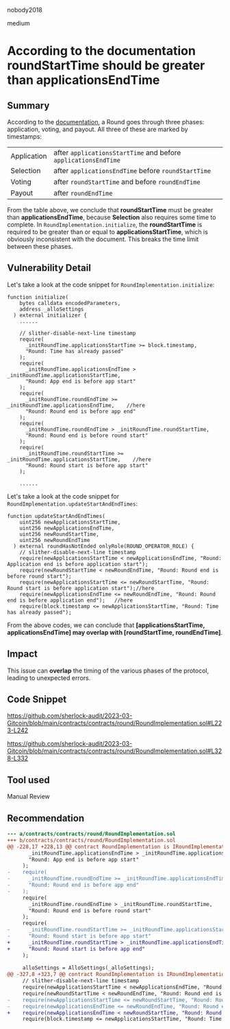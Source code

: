 nobody2018

medium

# According to the documentation roundStartTime should be greater than applicationsEndTime

## Summary

According to the [documentation](https://docs.allo.gitcoin.co/core-concepts/round), a Round goes through three phases: application, voting, and payout. All three of these are marked by timestamps:

|     |     |
| --- | --- |
| Application | after `applicationsStartTime` and before `applicationsEndTime` |
| Selection | after `applicationsEndTime` before `roundStartTime` |
| Voting | after `roundStartTime` and before `roundEndTime` |
| Payout | after `roundEndTime` |

From the table above, we conclude that **roundStartTime** must be greater than **applicationsEndTime**, because **Selection** also requires some time to complete. In `RoundImplementation.initialize`, the **roundStartTime** is required to be greater than or equal to **applicationsStartTime**, which is obviously inconsistent with the document. This breaks the time limit between these phases.

## Vulnerability Detail

Let's take a look at the code snippet for `RoundImplementation.initialize`:

```solidity
function initialize(
    bytes calldata encodedParameters,
    address _alloSettings
  ) external initializer {
    ......

    // slither-disable-next-line timestamp
    require(
      _initRoundTime.applicationsStartTime >= block.timestamp,
      "Round: Time has already passed"
    );
    require(
      _initRoundTime.applicationsEndTime > _initRoundTime.applicationsStartTime,
      "Round: App end is before app start"
    );
    require(
      _initRoundTime.roundEndTime >= _initRoundTime.applicationsEndTime,	//here
      "Round: Round end is before app end"
    );
    require(
      _initRoundTime.roundEndTime > _initRoundTime.roundStartTime,
      "Round: Round end is before round start"
    );
    require(
      _initRoundTime.roundStartTime >= _initRoundTime.applicationsStartTime,	//here
      "Round: Round start is before app start"
    );

    ......
```

Let's take a look at the code snippet for `RoundImplementation.updateStartAndEndTimes`:

```solidity
function updateStartAndEndTimes(
    uint256 newApplicationsStartTime,
    uint256 newApplicationsEndTime,
    uint256 newRoundStartTime,
    uint256 newRoundEndTime
  ) external roundHasNotEnded onlyRole(ROUND_OPERATOR_ROLE) {
    // slither-disable-next-line timestamp
    require(newApplicationsStartTime < newApplicationsEndTime, "Round: Application end is before application start");
    require(newRoundStartTime < newRoundEndTime, "Round: Round end is before round start");
    require(newApplicationsStartTime <= newRoundStartTime, "Round: Round start is before application start");//here
    require(newApplicationsEndTime <= newRoundEndTime, "Round: Round end is before application end");	//here
    require(block.timestamp <= newApplicationsStartTime, "Round: Time has already passed");
```

From the above codes, we can conclude that **\[applicationsStartTime, applicationsEndTime\] may overlap with \[roundStartTime, roundEndTime\]**.

## Impact

This issue can **overlap** the timing of the various phases of the protocol, leading to unexpected errors.

## Code Snippet

https://github.com/sherlock-audit/2023-03-Gitcoin/blob/main/contracts/contracts/round/RoundImplementation.sol#L223-L242

https://github.com/sherlock-audit/2023-03-Gitcoin/blob/main/contracts/contracts/round/RoundImplementation.sol#L328-L332

## Tool used

Manual Review

## Recommendation

```diff
--- a/contracts/contracts/round/RoundImplementation.sol
+++ b/contracts/contracts/round/RoundImplementation.sol
@@ -228,17 +228,13 @@ contract RoundImplementation is IRoundImplementation, AccessControlEnumerable, I
       _initRoundTime.applicationsEndTime > _initRoundTime.applicationsStartTime,
       "Round: App end is before app start"
     );
-    require(
-      _initRoundTime.roundEndTime >= _initRoundTime.applicationsEndTime,
-      "Round: Round end is before app end"
-    );
     require(
       _initRoundTime.roundEndTime > _initRoundTime.roundStartTime,
       "Round: Round end is before round start"
     );
     require(
-      _initRoundTime.roundStartTime >= _initRoundTime.applicationsStartTime,
-      "Round: Round start is before app start"
+      _initRoundTime.roundStartTime > _initRoundTime.applicationsEndTime,
+      "Round: Round start is before app end"
     );
 
     alloSettings = AlloSettings(_alloSettings);
@@ -327,8 +323,7 @@ contract RoundImplementation is IRoundImplementation, AccessControlEnumerable, I
     // slither-disable-next-line timestamp
     require(newApplicationsStartTime < newApplicationsEndTime, "Round: Application end is before application start");
     require(newRoundStartTime < newRoundEndTime, "Round: Round end is before round start");
-    require(newApplicationsStartTime <= newRoundStartTime, "Round: Round start is before application start");
-    require(newApplicationsEndTime <= newRoundEndTime, "Round: Round end is before application end");
+    require(newApplicationsEndTime < newRoundStartTime, "Round: Round start is before application end");
     require(block.timestamp <= newApplicationsStartTime, "Round: Time has already passed");
```
